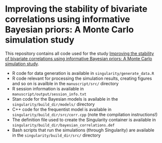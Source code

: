 # Improving the stability of bivariate correlations using informative Bayesian priors: A Monte Carlo simulation study

This repository contains all code used for the study [Improving the stability of bivariate correlations using informative Bayesian priors: A Monte Carlo simulation study](https://google.com).

* R code for data generation is available in `singularity/generate_data.R`
* R code relevant for processing the simulation results, creating figures and so on is availble in the `manuscript/src/` directory
* R session information is available in `manuscript/output/session_info.txt`
* Stan code for the Bayesian models is available in the `singularity/build_dir/models/` directory
* C++ code for the frequentist model is available in `singularity/build_dir/src/corr.cpp` (note the compilation instructions!)
* The definition file used to create the Singularity container is available in `singularity/build_dir/bayesian_correlations.def`
* Bash scripts that run the simulations (through Singularity) are available in the `singularity/build_dir/src/` directory
